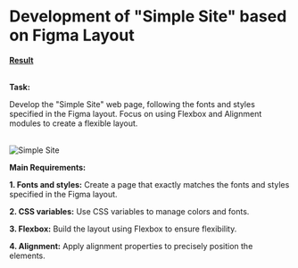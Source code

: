 # Development of "Simple Site" based on Figma Layout

**[Result](https://andrusi4ka.github.io/Simple-Site/)**<br><br>

**Task:**

Develop the "Simple Site" web page, following the fonts and styles specified in the Figma layout. Focus on using Flexbox and Alignment modules to create a flexible layout.<br><br>

![Simple Site](/image/captureit_03.07.2025_at_23-48-35.png "Simple Site")

**Main Requirements:**

**1. Fonts and styles:** Create a page that exactly matches the fonts and styles specified in the Figma layout.

**2. CSS variables:** Use CSS variables to manage colors and fonts.

**3. Flexbox:** Build the layout using Flexbox to ensure flexibility.

**4. Alignment:** Apply alignment properties to precisely position the elements.<br><br>
